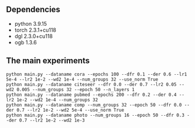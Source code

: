 


## Dependencies

- python 3.9.15
- torch  2.3.1+cu118
- dgl    2.3.0+cu118
- ogb    1.3.6

## The main experiments

```
python main.py --dataname cora --epochs 100 --dfr 0.1 --der 0.6 --lr1 5e-4 --lr2 1e-2 --wd2 1e-4 --num_groups 32 --use_norm True
python main.py --dataname citeseer --dfr 0.0 --der 0.7 --lr2 0.05 --wd2 0.005 --num_groups 32 --epoch 50 --n_layers 1
python main.py --dataname pubmed --epochs 200 --dfr 0.2 --der 0.4 --lr2 1e-2 --wd2 1e-4 --num_groups 32
python main.py --dataname comp --num_groups 32 --epoch 50 --dfr 0.0 --der 0.7 --lr2 1e-2 --wd2 5e-4 --use_norm True
python main.py --dataname photo --num_groups 16 --epoch 50 --dfr 0.3 --der 0.7 --lr2 1e-2 --wd2 1e-3
```

